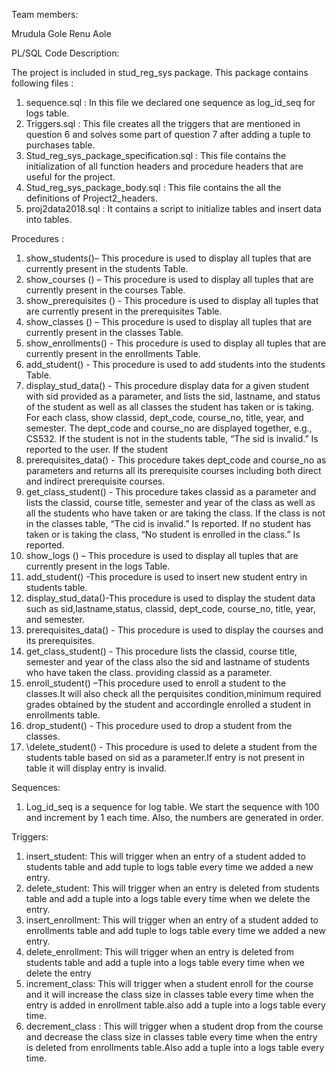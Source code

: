 Team members:

Mrudula Gole
Renu Aole


PL/SQL Code Description:

The project is included in stud_reg_sys  package. This package contains following files : 
1.	sequence.sql : In this file we declared one sequence as  log_id_seq  for  logs table.
2.	Triggers.sql : This file creates all the triggers that are mentioned in question 6 and solves some part of question 7 after adding a tuple to purchases table.
3.	Stud_reg_sys_package_specification.sql : This file contains the initialization of all function headers and procedure headers that are useful for the project.
4.	Stud_reg_sys_package_body.sql : This file contains the all the definitions of Project2_headers.
5.	proj2data2018.sql : It contains a script to initialize tables and insert data into tables.


Procedures :

1.	show_students()– This procedure is used to display all tuples that are currently present in the students Table.
2.	show_courses () – This procedure is used to display all tuples that are currently present in the courses Table.
3.	show_prerequisites () -  This procedure is used to display all tuples that are currently present in the prerequisites Table.
4.	show_classes () – This procedure is used to display all tuples that are currently present in the classes Table.
5.	show_enrollments() -  This procedure is used to display all tuples that are currently present in the enrollments Table.
6.	add_student() -  This procedure is used to add students into the students Table.
7.	display_stud_data() -  This procedure display data for a given student  with sid provided as a
parameter, and  lists the sid, lastname, and status of the student as well as all classes the student has taken or is taking. For each class, show classid, dept_code, course_no, title, year, and semester. The dept_code and course_no are displayed together, e.g., CS532.  If the student is not in the students table, “The sid is invalid.” Is reported to the user. If the student 
8.	prerequisites_data() -  This procedure takes dept_code and course_no as parameters and returns all its prerequisite courses  including both direct and indirect prerequisite courses. 
9.	get_class_student() -  This procedure  takes classid  as a parameter and lists the classid, course title, semester and year of the class as well as all the students  who have taken or are taking the class. If the class is not in the classes table, “The cid is invalid.” Is reported.  If no student has taken or is taking the class, “No student is enrolled in the class.” Is reported.
10.	 show_logs () – This procedure is used to display all tuples that are currently present in the logs Table.
11.	add_student() -This procedure is used to insert new  student entry in students table.
12.	display_stud_data()-This procedure is used to display the student data such as sid,lastname,status, classid, dept_code, course_no, title, year, and semester.
13.	prerequisites_data() - This procedure is used to display the courses and its prerequisites.
14.	get_class_student() - This procedure lists the classid, course title, semester and year of the class also the sid and lastname of students who have taken the class. providing classid as a parameter.
15.	enroll_student() –This procedure used to enroll a student to the classes.It will also check all the perquisites condition,minimum required grades obtained by the student and accordingle enrolled a student in enrollments table.
16.	drop_student() - This procedure used to drop a student from the classes.
17.	\delete_student() - This procedure is used  to delete a student from the students table based on sid as a parameter.If entry is not present in table it will display entry is invalid.

Sequences:

1.	Log_id_seq is a sequence for log table. We start the sequence with 100 and increment by 1 each time. Also, the numbers are generated in order.


Triggers:

1.	insert_student: This will trigger when an entry of a student added to students table and add tuple to logs table every time we added a new entry.
2.	delete_student: This will trigger when an entry is deleted from students table and add a tuple into a logs table every time when we delete the entry.
3.	insert_enrollment: This will trigger when an entry of a student added to enrollments table and add tuple to logs table every time we added a new entry.
4.	delete_enrollment:  This will trigger when an entry is deleted from students table and add a tuple into a logs table every time when we delete the entry
5.	increment_class: This will trigger when a student enroll for the course and it will increase the class size in classes table every time when the entry is added in enrollment table.also add a tuple into a logs table every time.
6.	decrement_class : This will trigger when a student drop from the course and decrease the class size in classes table every time when the entry is deleted from enrollments table.Also add a tuple into a logs table every time.
